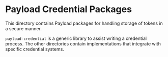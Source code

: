 # Payload Credential Packages

This directory contains Payload packages for handling storage of tokens in a
secure manner.

`payload-credential` is a generic library to assist writing a credential
process. The other directories contain implementations that integrate with
specific credential systems.
